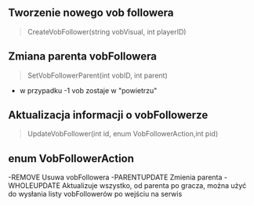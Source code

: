 ## Tworzenie nowego vob followera 
> CreateVobFollower(string vobVisual, int playerID)
## Zmiana parenta vobFollowera 
> SetVobFollowerParent(int vobID, int parent) 
- w przypadku -1 vob zostaje w "powietrzu"
## Aktualizacja informacji o vobFollowerze 
> UpdateVobFollower(int id, enum VobFollowerAction,int pid) 

## enum VobFollowerAction
-REMOVE Usuwa vobFollowera
-PARENTUPDATE Zmienia parenta
-WHOLEUPDATE Aktualizuje wszystko, od parenta po gracza, można użyć do wysłania listy vobFollowerów po wejściu na serwis 

